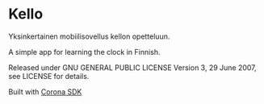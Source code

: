 
# Kello

Yksinkertainen mobiilisovellus kellon opetteluun.

A simple app for learning the clock in Finnish.

Released under GNU GENERAL PUBLIC LICENSE Version 3, 29 June 2007, see LICENSE for details.

Built with [Corona SDK](https://coronalabs.com/)
